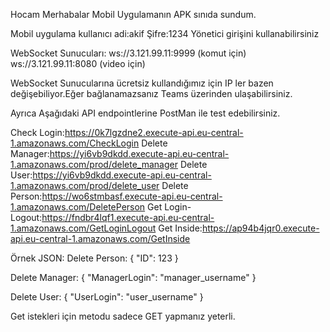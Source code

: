Hocam Merhabalar Mobil Uygulamanın APK sınıda sundum.

Mobil uygulama kullanıcı adi:akif 
Şifre:1234 Yönetici girişini kullanabilirsiniz

WebSocket Sunucuları:
ws://3.121.99.11:9999 (komut için)
ws://3.121.99.11:8080 (video için)

WebSocket Sunucularına ücretsiz kullandığımız için IP ler bazen
değişebiliyor.Eğer bağlanamazsanız Teams üzerinden  ulaşabilirsiniz.

Ayrıca Aşağıdaki API endpointlerine PostMan ile  test edebilirsiniz.


Check Login:https://0k7lgzdne2.execute-api.eu-central-1.amazonaws.com/CheckLogin
Delete Manager:https://yi6vb9dkdd.execute-api.eu-central-1.amazonaws.com/prod/delete_manager
Delete User:https://yi6vb9dkdd.execute-api.eu-central-1.amazonaws.com/prod/delete_user
Delete Person:https://wo6stmbasf.execute-api.eu-central-1.amazonaws.com/DeletePerson
Get Login-Logout:https://fndbr4lqf1.execute-api.eu-central-1.amazonaws.com/GetLoginLogout
Get Inside:https://ap94b4jqr0.execute-api.eu-central-1.amazonaws.com/GetInside

Örnek JSON: 
Delete Person:
{
  "ID": 123
}

Delete Manager:
{
  "ManagerLogin": "manager_username"
}

Delete User:
{
  "UserLogin": "user_username"
}

Get istekleri için metodu sadece GET yapmanız yeterli.

